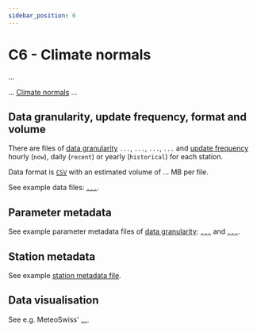 ```yaml
---
sidebar_position: 6
---
```


# C6 - Climate normals
... 

... [Climate normals](https://www.meteoswiss.admin.ch/climate/the-climate-of-switzerland/climate-normals.html) ...

## Data granularity, update frequency, format and volume
There are files of [data granularity](https://github.com/MeteoSwiss/opendata-download?tab=readme-ov-file#data-granularity) `...`, `...`, `...`, `...` and [update frequency](https://github.com/MeteoSwiss/opendata-download/blob/main/README.md#update-frequency) hourly (`now`), daily (`recent`) or yearly (`historical`) for each station.

Data format is [`CSV`](https://github.com/MeteoSwiss/opendata-download?tab=readme-ov-file#column-separators-decimal-dividers-and-missing-values) with an estimated volume of ... MB per file.

See example data files: [`...`](#).

## Parameter metadata
See example parameter metadata files of [data granularity](https://github.com/MeteoSwiss/opendata-download?tab=readme-ov-file#data-granularity): [`...`](#) and [`...`](#).

<!-- ### Codes -->
<!-- ... -->

## Station metadata
See example [station metadata file](#).

## Data visualisation
See e.g. MeteoSwiss' [...](#).
